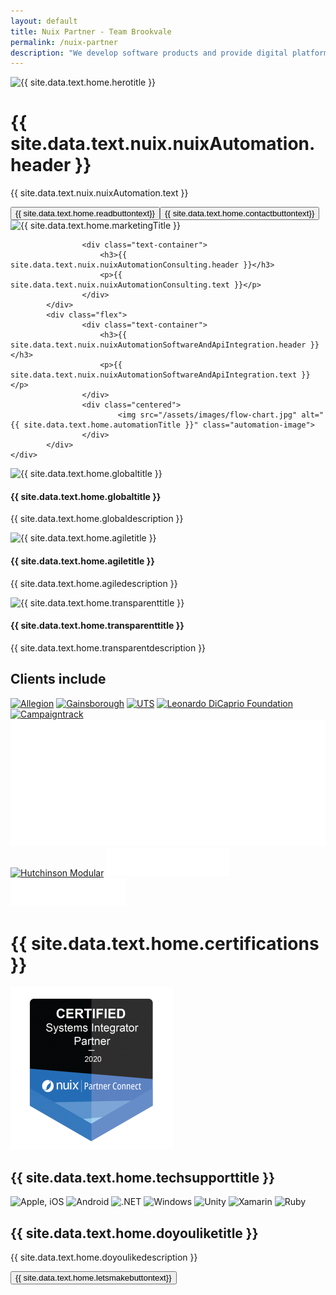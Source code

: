 ```yaml
---
layout: default
title: Nuix Partner - Team Brookvale 
permalink: /nuix-partner
description: "We develop software products and provide digital platform engineering services in Sydney, Gold Coast and Brisbane"
---
```


<div class="inner hero">
    <img src="/assets/images/hero.jpg" alt="{{ site.data.text.home.herotitle }}">
    <div class="textblock">
        <h1>{{ site.data.text.nuix.nuixAutomation.header }}</h1>
        <p>{{ site.data.text.nuix.nuixAutomation.text }}</p>        
        <button onclick="top.location.href = '/articles'">{{ site.data.text.home.readbuttontext}}</button><button onclick="top.location.href = '/contact'">{{ site.data.text.home.contactbuttontext}}</button>
    </div>
</div>

<div class="inner marketing">
    <div class="shadow bottom">
            <div class="flex">
                    <div class="centered">
                        <img src="/assets/images/image10.jpg" alt="{{ site.data.text.home.marketingTitle }}" class="big">
                    </div>
                
                    <div class="text-container">
                        <h3>{{ site.data.text.nuix.nuixAutomationConsulting.header }}</h3>
                        <p>{{ site.data.text.nuix.nuixAutomationConsulting.text }}</p>
                    </div>
            </div>
            <div class="flex">
                    <div class="text-container">
                        <h3>{{ site.data.text.nuix.nuixAutomationSoftwareAndApiIntegration.header }}</h3>
                        <p>{{ site.data.text.nuix.nuixAutomationSoftwareAndApiIntegration.text }}</p>
                    </div>
                    <div class="centered">
                            <img src="/assets/images/flow-chart.jpg" alt="{{ site.data.text.home.automationTitle }}" class="automation-image">
                    </div>
            </div>
    </div>
</div>
   
<div class="inner flex global">
    <div>
        <img src="/assets/images/global.svg" alt="{{ site.data.text.home.globaltitle }}">
        <h4>{{ site.data.text.home.globaltitle }}</h4>
        <p class="gray">{{ site.data.text.home.globaldescription }}</p>
    </div>
    <div>
        <img src="/assets/images/agile-2.svg" alt="{{ site.data.text.home.agiletitle }}">
        <h4>{{ site.data.text.home.agiletitle }}</h4>
        <p class="gray">{{ site.data.text.home.agiledescription }}</p>
    </div>
    <div>
        <img src="/assets/images/transparent.svg" alt="{{ site.data.text.home.transparenttitle }}">
        <h4>{{ site.data.text.home.transparenttitle }}</h4>
        <p class="gray">{{ site.data.text.home.transparentdescription }}</p>
    </div>
</div>

<div class="inner clients">
        <div>
            <h2 class="text-center">Clients include</h2>
        </div>
        <div class="container logo-items">       
            <a href="https://www.allegion.com/corp/en/index.html" target="_blank"><img src="/assets/images/allegion_logo.png" alt="Allegion"></a>              
            <a href="https://www.gainsboroughhardware.com.au/en/home.html" target="_blank"><img src="/assets/images/gainsborough_logo.png" alt="Gainsborough"></a>
           <a href="https://www.uts.edu.au/" target="_blank"><img src="/assets/images/uts_logo.png" alt="UTS"></a>
           <a href="https://www.leonardodicaprio.org/" target="_blank"><img src="/assets/images/leonardo_logo.png" alt="Leonardo DiCaprio Foundation"></a>           
           <a href="https://campaigntrack.com.au/" target="_blank"><img src="/assets/images/campaigntrack_logo.png" alt="Campaigntrack"></a>
           <a href="https://www.nuix.com/" target="_blank"><img src="/assets/images/nuix_logo.png" alt="Nuix"></a>
           <a href="https://modular.hutchies.com.au/" target="_blank"><img src="/assets/images/hutchies_logo.png" alt="Hutchinson Modular"></a>
           <a href="https://myhealth.net.au/" target="_blank"><img src="/assets/images/myhealth_logo.png" alt="Myhealth"></a>
           <a href="https://www.sidley.com/en/global/" target="_blank"><img src="/assets/images/sidley_logo.png" alt="Sidley"></a>
        </div>
    </div>

<div class="inner certifications">
    <div>
        <h1 class="text-center">{{ site.data.text.home.certifications }}</h1>
    </div>
        <div class="container items">
            <a href="https://www.nuix.com/partners/team-brookvale/" target="_blank"><img src="/assets/images/nuix_certification.png" alt="Nuix"></a>
        </div>
</div>

<div class="inner technologies">
    <div>
        <h2 class="text-center">{{ site.data.text.home.techsupporttitle }}</h2>
    </div>
    <div>
        <img src="/assets/images/apple.png" alt="Apple, iOS">
        <img src="/assets/images/android_.png" alt="Android">
        <img src="/assets/images/net_.png" alt=".NET">
        <img src="/assets/images/win.png" alt="Windows">
        <img src="/assets/images/unity.png" alt="Unity">
        <img src="/assets/images/xamarin.png" alt="Xamarin">
        <img src="/assets/images/ruby.png" alt="Ruby">
    </div>
</div>

<div class="projects">
    <div class="flex">
        <div>
            <h2>{{ site.data.text.home.doyouliketitle }}</h2>
            <p class="gray">{{ site.data.text.home.doyoulikedescription }}</p>
        </div>
        <div>
            <button onclick="top.location.href = '/contact'">{{ site.data.text.home.letsmakebuttontext}}</button>
        </div>
    </div>
</div>